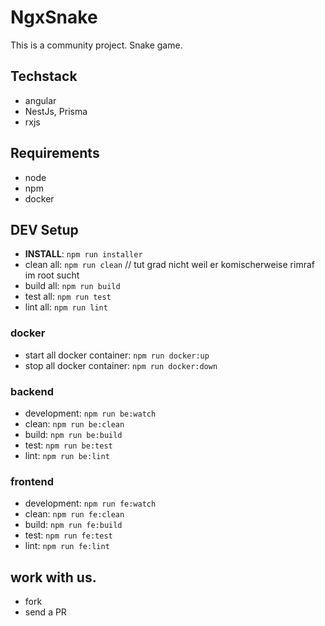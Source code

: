 # NgxSnake

This is a community project.
Snake game.


## Techstack
- angular
- NestJs, Prisma
- rxjs


## Requirements
- node
- npm
- docker


## DEV Setup
* **INSTALL**: `npm run installer`
* clean all: `npm run clean` // tut grad nicht weil er komischerweise rimraf im root sucht
* build all: `npm run build`
* test all: `npm run test`
* lint all: `npm run lint`

### docker
* start all docker container: `npm run docker:up`
* stop all docker container: `npm run docker:down`

### backend
* development: `npm run be:watch`
* clean: `npm run be:clean`
* build: `npm run be:build`
* test: `npm run be:test`
* lint: `npm run be:lint`

### frontend
* development: `npm run fe:watch`
* clean: `npm run fe:clean`
* build: `npm run fe:build`
* test: `npm run fe:test`
* lint: `npm run fe:lint`


## work with us.
- fork
- send a PR
